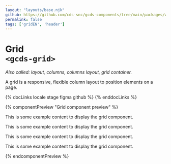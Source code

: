 ```yaml
---
layout: "layouts/base.njk"
github: https://github.com/cds-snc/gcds-components/tree/main/packages/web/src/components/gcds-grid
permalink: false
tags: ['gridEN', 'header']
---
```


# Grid <br>`<gcds-grid>`

_Also called: layout, columns, columns layout, grid container._

A grid is a responsive, flexible column layout to position elements on a page.

{% docLinks locale stage figma github %}
{% enddocLinks %}

{% componentPreview "Grid component preview" %}
<gcds-grid tag="article" columns-desktop="1fr 1fr 1fr 1fr" columns-tablet="1fr 1fr" columns="1fr" gap="500">
  <p>This is some example content to display the grid component.</p>
  <p>This is some example content to display the grid component.</p>
  <p>This is some example content to display the grid component.</p>
  <p>This is some example content to display the grid component.</p>
</gcds-grid>
{% endcomponentPreview %}
